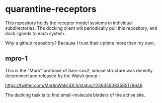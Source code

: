 # quarantine-receptors
This repository holds the receptor model systems in individual subdirectories. The docking client will periodically pull this repository, and dock ligands to each system.

Why a github repository? Because I trust their uptime more than my own.

## mpro-1

This is the "Mpro" protease of Sars-cov2, whose structure was recently determined and released by the Walsh group :

https://twitter.com/MartinWalshDLS/status/1236355083585179648

The docking task is to find small-molecule binders of the active site.





